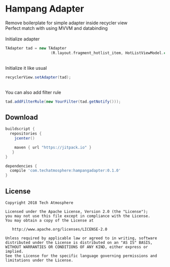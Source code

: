 # Hampang Adapter
Remove boilerplate for simple adapter inside recycler view<br />
Perfect match with using MVVM and databinding
<br />
<br />
Initialize adapter

```groovy
TAdapter tad = new TAdapter
                    (R.layout.fragment_hotlist_item, HotListViewModel.class);
```

<br />
Initialize it like usual

```groovy
recyclerView.setAdapter(tad);
```


<br />
You can also add filter rule

```groovy
tad.addFilterRule(new YourFilter(tad.getNotify()));
```

Download
--------

```groovy
buildscript {
  repositories {
    jcenter()

    maven { url "https://jitpack.io" }
   }
}
```

```groovy
dependencies {
  compile 'com.techatmosphere:hampangadapter:0.1.0'
}
```

License
-------

    Copyright 2018 Tech Atmosphere

    Licensed under the Apache License, Version 2.0 (the "License");
    you may not use this file except in compliance with the License.
    You may obtain a copy of the License at

       http://www.apache.org/licenses/LICENSE-2.0

    Unless required by applicable law or agreed to in writing, software
    distributed under the License is distributed on an "AS IS" BASIS,
    WITHOUT WARRANTIES OR CONDITIONS OF ANY KIND, either express or implied.
    See the License for the specific language governing permissions and
    limitations under the License.
